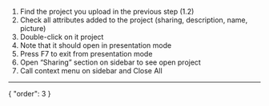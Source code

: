 1. Find the project you upload in the previous step (1.2)
2. Check all attributes added to the project (sharing, description, name, picture)
3. Double-click on it project
4. Note that it should open in presentation mode
5. Press F7 to exit from presentation mode
6. Open “Sharing” section on sidebar to see open project
7. Call context menu on sidebar and Close All
---
{
  "order": 3
}
